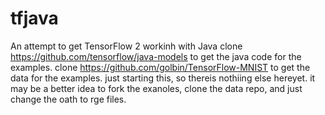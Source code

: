 # tfjava
An attempt to get TensorFlow 2 workinh with Java
clone https://github.com/tensorflow/java-models to  get the java code for the examples.
clone https://github.com/golbin/TensorFlow-MNIST to get the data for the examples.
just starting this, so thereis nothiing else hereyet.
it may be a better idea to fork the exanoles, clone the data repo, and just change the oath to rge files.

